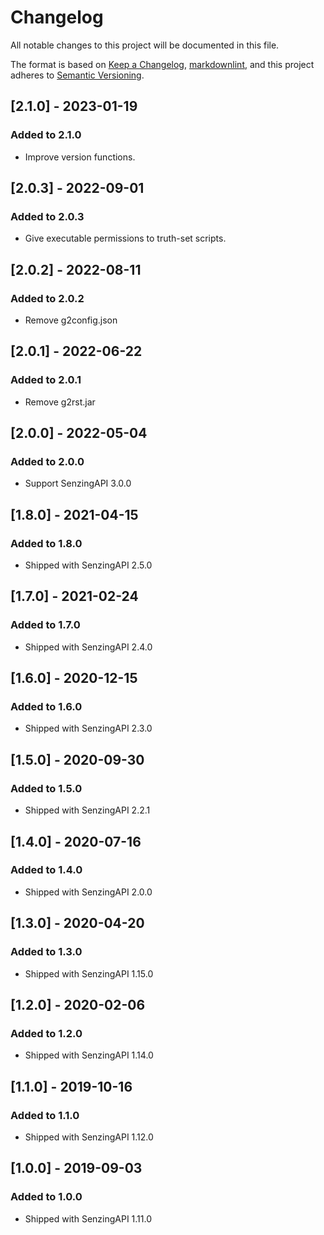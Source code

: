 # Changelog

All notable changes to this project will be documented in this file.

The format is based on [Keep a Changelog](https://keepachangelog.com/en/1.0.0/),
[markdownlint](https://dlaa.me/markdownlint/),
and this project adheres to [Semantic Versioning](https://semver.org/spec/v2.0.0.html).

## [2.1.0] - 2023-01-19

### Added to 2.1.0

- Improve version functions.

## [2.0.3] - 2022-09-01

### Added to 2.0.3

- Give executable permissions to truth-set scripts.

## [2.0.2] - 2022-08-11

### Added to 2.0.2

- Remove g2config.json

## [2.0.1] - 2022-06-22

### Added to 2.0.1

- Remove g2rst.jar

## [2.0.0] - 2022-05-04

### Added to 2.0.0

- Support SenzingAPI 3.0.0

## [1.8.0] - 2021-04-15

### Added to 1.8.0

- Shipped with SenzingAPI 2.5.0

## [1.7.0] - 2021-02-24

### Added to 1.7.0

- Shipped with SenzingAPI 2.4.0

## [1.6.0] - 2020-12-15

### Added to 1.6.0

- Shipped with SenzingAPI 2.3.0

## [1.5.0] - 2020-09-30

### Added to 1.5.0

- Shipped with SenzingAPI 2.2.1

## [1.4.0] - 2020-07-16

### Added to 1.4.0

- Shipped with SenzingAPI 2.0.0

## [1.3.0] - 2020-04-20

### Added to 1.3.0

- Shipped with SenzingAPI 1.15.0

## [1.2.0] - 2020-02-06

### Added to 1.2.0

- Shipped with SenzingAPI 1.14.0

## [1.1.0] - 2019-10-16

### Added to 1.1.0

- Shipped with SenzingAPI 1.12.0

## [1.0.0] - 2019-09-03

### Added to 1.0.0

- Shipped with SenzingAPI 1.11.0
